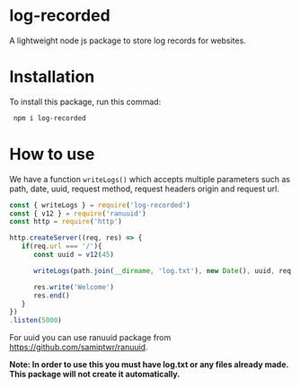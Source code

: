 # log-recorded
A lightweight node js package to store log records for websites.

# Installation
To install this package, run this commad:

```bash
 npm i log-recorded
```
# How to use
We have a function ```writeLogs()``` which accepts multiple parameters such as path, date, uuid, request method, request headers origin and request url. 

```js
const { writeLogs } = require('log-recorded')
const { v12 } = require('ranuuid')
const http = require('http')

http.createServer((req, res) => {
   if(req.url === '/'){
      const uuid = v12(45)

      writeLogs(path.join(__dirname, 'log.txt'), new Date(), uuid, req.method, req.headers.origin, req.url)

      res.write('Welcome')
      res.end()
   }
})
.listen(5000)
```

For uuid you can use ranuuid package from https://github.com/samiptwr/ranuuid.

**Note: In order to use this you must have log.txt or any files already made. This package will not create it automatically.**